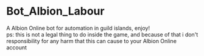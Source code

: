 # Bot_Albion_Labour
A Albion Online bot for automation in guild islands, enjoy!\
ps: this is not a legal thing to do inside the game, and because of that i don't responsibility for any harm that this can cause to your Albion Online account
